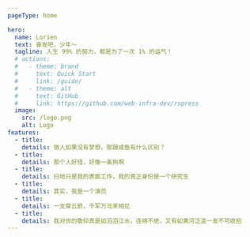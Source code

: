 ```yaml
---
pageType: home

hero:
  name: Lorien
  text: 奋发吧，少年～
  tagline: 人生 99% 的努力，都是为了一次 1% 的运气！
  # actions:
  #   - theme: brand
  #     text: Quick Start
  #     link: /guide/
  #   - theme: alt
  #     text: GitHub
  #     link: https://github.com/web-infra-dev/rspress
  image:
    src: /logo.png
    alt: Logo
features:
  - title: 
    details: 做人如果没有梦想，那跟咸鱼有什么区别？ 
  - title: 
    details: 那个人好怪，好像一条狗啊
  - title:
    details: 扫地只是我的表面工作，我的真正身份是一个研究生
  - title: 
    details: 其实，我是一个演员
  - title: 
    details: 一支穿云箭，千军万马来相见
  - title: 
    details: 我对你的敬仰真是如滔滔江水，连绵不绝，又有如黄河泛滥一发不可收拾
---
```

